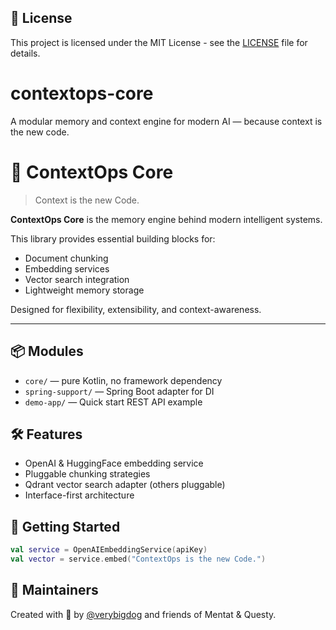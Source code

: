 ## 📜 License

This project is licensed under the MIT License - see the [LICENSE](LICENSE) file for details.

# contextops-core
A modular memory and context engine for modern AI — because context is the new code.


# 🧠 ContextOps Core

> Context is the new Code.

**ContextOps Core** is the memory engine behind modern intelligent systems.

This library provides essential building blocks for:
- Document chunking
- Embedding services
- Vector search integration
- Lightweight memory storage

Designed for flexibility, extensibility, and context-awareness.

---

## 📦 Modules

- `core/` — pure Kotlin, no framework dependency
- `spring-support/` — Spring Boot adapter for DI
- `demo-app/` — Quick start REST API example

## 🛠️ Features

- OpenAI & HuggingFace embedding service
- Pluggable chunking strategies
- Qdrant vector search adapter (others pluggable)
- Interface-first architecture

## 🚀 Getting Started

```kotlin
val service = OpenAIEmbeddingService(apiKey)
val vector = service.embed("ContextOps is the new Code.")
```
## 🙌 Maintainers

Created with 💙 by [@verybigdog](https://github.com/verybigdog) and friends of Mentat & Questy.
